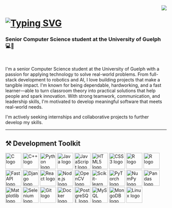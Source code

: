 <img align="right" src="https://visitor-badge.laobi.icu/badge?page_id=muhammadali636.muhammadali636" />

<h1 align="left">
    <a href="https://git.io/typing-svg"><img src="https://readme-typing-svg.herokuapp.com?font=Inter&weight=600&size=32&pause=1002&color=FFFFFF&center=false&vCenter=true&width=435&lines=Hey%2C+I+am+Muhammad+Ali!+%F0%9F%91%8B" alt="Typing SVG" /></a>
</h1>

<h3 align="left">Senior Computer Science student at the University of Guelph 💻🌱</h3>

<br/>

<div align="left">
 
I'm a senior Computer Science student at the University of Guelph with a passion for applying technology to solve real-world problems. From full-stack development to robotics and AI, I love building projects that make a tangible impact. I'm known for being dependable, hardworking, and a fast learner—able to turn classroom theory into practical solutions that help people and spark innovation. With strong teamwork, communication, and leadership skills, I'm motivated to develop meaningful software that meets real-world needs.

I'm actively seeking internships and collaborative projects to further develop my skills.
 
</div>

---

## ⚒️ **Development Toolkit**

<div align="left">
  <!-- Languages -->
  <img src="https://cdn.jsdelivr.net/gh/devicons/devicon/icons/c/c-original.svg" height="50" alt="C logo" />
  <img src="https://cdn.jsdelivr.net/gh/devicons/devicon/icons/cplusplus/cplusplus-original.svg" height="50" alt="C++ logo" />
  <img src="https://cdn.jsdelivr.net/gh/devicons/devicon/icons/python/python-original.svg" height="50" alt="Python logo" />
  <img src="https://cdn.jsdelivr.net/gh/devicons/devicon/icons/java/java-original.svg" height="50" alt="Java logo" />
  <img src="https://cdn.jsdelivr.net/gh/devicons/devicon/icons/javascript/javascript-original.svg" height="50" alt="JavaScript logo" />
  <img src="https://cdn.jsdelivr.net/gh/devicons/devicon/icons/html5/html5-original.svg" height="50" alt="HTML5 logo" />
  <img src="https://cdn.jsdelivr.net/gh/devicons/devicon/icons/css3/css3-original.svg" height="50" alt="CSS3 logo" />
  <img src="https://cdn.jsdelivr.net/gh/devicons/devicon/icons/r/r-original.svg" height="50" alt="R logo" />

  <!-- Frameworks -->
  <img src="https://cdn.jsdelivr.net/gh/devicons/devicon@latest/icons/flask/flask-original.svg" height="50" alt="R logo" />
  <img src="https://cdn.jsdelivr.net/gh/devicons/devicon/icons/fastapi/fastapi-original.svg" height="50" alt="FastAPI logo" />
  <img src="https://cdn.jsdelivr.net/gh/devicons/devicon@latest/icons/django/django-plain.svg" height="50" alt="Django logo" />
  <img src="https://cdn.jsdelivr.net/gh/devicons/devicon/icons/react/react-original.svg" height="50" alt="React logo" />
  <img src="https://cdn.jsdelivr.net/gh/devicons/devicon/icons/nodejs/nodejs-original.svg" height="50" alt="Node.js logo" />

  <!-- Libraries -->
  <img src="https://cdn.jsdelivr.net/gh/devicons/devicon/icons/opencv/opencv-original.svg" height="50" alt="OpenCV logo" />
  <img src="https://cdn.jsdelivr.net/gh/devicons/devicon/icons/scikitlearn/scikitlearn-original.svg" height="50" alt="Scikit-learn logo" />
  <img src="https://cdn.jsdelivr.net/gh/devicons/devicon/icons/pytorch/pytorch-original.svg" height="50" alt="PyTorch logo" />
  <img src="https://cdn.jsdelivr.net/gh/devicons/devicon/icons/numpy/numpy-original.svg" height="50" alt="NumPy logo" />
  <img src="https://cdn.jsdelivr.net/gh/devicons/devicon/icons/pandas/pandas-original.svg" height="50" alt="Pandas logo" />
  <img src="https://cdn.jsdelivr.net/gh/devicons/devicon@latest/icons/matplotlib/matplotlib-original.svg" height="50" alt="Matplotlib logo" />
  <img src="https://cdn.jsdelivr.net/gh/devicons/devicon@latest/icons/selenium/selenium-original.svg" height="50" alt="Selenium logo" />

  <!-- Tools -->
  <img src="https://cdn.jsdelivr.net/gh/devicons/devicon/icons/git/git-original.svg" height="50" alt="Git logo" />
  <img src="https://cdn.jsdelivr.net/gh/devicons/devicon/icons/docker/docker-original.svg" height="50" alt="Docker logo" />

  <!-- Databases -->
  <img src="https://cdn.jsdelivr.net/gh/devicons/devicon/icons/postgresql/postgresql-original.svg" height="50" alt="PostgreSQL logo" />
  <img src="https://cdn.jsdelivr.net/gh/devicons/devicon/icons/mysql/mysql-original.svg" height="50" alt="MySQL logo" />
  <img src="https://cdn.jsdelivr.net/gh/devicons/devicon/icons/mongodb/mongodb-original.svg" height="50" alt="MongoDB logo" />

  <!-- Platforms -->
  <img src="https://cdn.jsdelivr.net/gh/devicons/devicon/icons/linux/linux-original.svg" height="50" alt="Linux logo" />
</div>
